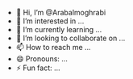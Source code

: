 - 👋 Hi, I’m @Arabalmoghrabi
- 👀 I’m interested in ...
- 🌱 I’m currently learning ...
- 💞️ I’m looking to collaborate on ...
- 📫 How to reach me ...
- 😄 Pronouns: ...
- ⚡ Fun fact: ...

<!---
Arabalmoghrabi/Arabalmoghrabi is a ✨ special ✨ repository because its `README.md` (this file) appears on your GitHub profile.
You can click the Preview link to take a look at your changes.
--->
